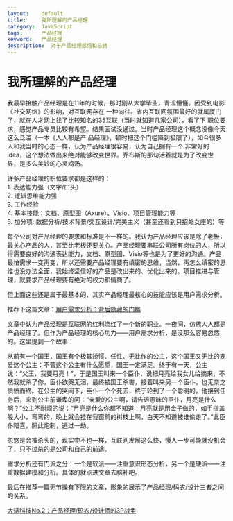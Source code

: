 ```yaml
---
layout:    default
title:     我所理解的产品经理
category:  JavaScript
tags:      产品经理
keyword:   产品经理
description:  对于产品经理感悟和总结
---
```


<div class="post-con">
<h1>我所理解的产品经理</h1>

<p>我最早接触产品经理是在11年的时候，那时刚从大学毕业，青涩懵懂。因受到电影《社交网络》的影响，对互联网存在
一种向往。省内互联网氛围最好的就属厦门了，就在人才网上找了比较知名的35互联（当时就知道几家公司），看了下
职位要求，感觉产品专员比较有希望。结果面试没通过。当时产品经理这个概念没像今天这么泛滥（一本《人人都是产
品经理》，顿时把这个门槛降到极限了），如今很多人和我当时的心态一样，认为产品经理很容易，认为自己拥有一个
非常好的idea，这个想法做出来绝对能够改变世界。乔布斯的那句活着就是为了改变世界，是多么美妙的心灵鸡汤。</p>

<p>
许多产品经理的职位要求都是这样的：<br>
1. 表达能力强（文字/口头）<br>
2. 逻辑思维能力强<br>
3. 工作经验<br>
4. 基本技能：文档、原型图（Axure）、Visio、项目管理能力等<br>
5. 加分项: 数据分析/技术背景/交互设计/完美主义（甚至还看到只招处女座的）等
</p>

<p>每个公司对产品经理的要求和标准是不一样的。我认为产品经理应该是除了老板，最关心产品的人，甚至比老板还要关心。产品经理要串联公司所有岗位的人，所以得需要良好的沟通表达能力，文档、原型图、Visio等也是为了更好的沟通。产品最怕需求一变再变，所以还需要产品经理要有缜密的思维，当然，再怎么缜密的思维也没办法全面，我始终坚信好的产品是改出来的、优化出来的。项目推进与管理，就要求产品经理要有绝对的权力和情商了。</p>

<p>但上面这些还是属于最基本的，其实产品经理最核心的技能应该是用户需求分析。</p>
<p>推荐下这篇文章：<a href="http://mp.weixin.qq.com/s?__biz=MzA3NTcwOTIwNg==&mid=200631853&idx=1&sn=acc05c5b4bda6db1580944587f33cf7b&scene=1&from=singlemessage&isappinstalled=0#rd&ADUIN=609579007&ADSESSION=1413956177&ADTAG=CLIENT.QQ.5329_.0&ADPUBNO=26349">用户需求分析：背后隐藏的门槛</a></p>
<p>文章中认为产品经理是互联网的红利烧红了一个新的职业。一夜间，仿佛人人都是产品经理了。但作为产品经理的核心功力——用户需求分析，是没那么容易忽悠的。这里提到一个故事：</p>
<p>从前有一个国王，国王有个极其娇惯、任性、无比作的公主，这个国王又无比的宠爱这个公主：不管这个公主有什么愿望，国王一定满足。终于有一天，公主说：“父王，我要月亮！”，于是国王叫来一个臣仆，说把月亮给我女儿给摘来，不然我就杀了你，臣仆欲哭无泪，最终被国王杀害，接着叫来另一个臣仆，也无奈之愤愤而终。在公主的哭闹下，臣仆一个个死去，终于轮到了一个聪明的，他接到任务后，来到公主前谦卑的问：“亲爱的公主啊，请告诉愚昧的臣仆，月亮是什么啊？”公主不耐烦的说：“月亮是什么你都不知道！月亮就是用金子做的，如手指盖般大小，弯弯的，晚上就会挂在我窗前的树枝上啊，白天不知道被谁偷走了。”此臣仆暗喜，照此炮制，逃过一劫。</p>
<p>忽悠是会被杀头的，现实中不也一样，互联网发展这么快，慢人一步可能就没机会了，只不过杀的是公司和自己的前途。</p>
<p>需求分析还有门派之分：一个是软派——注重意识形态分析，另一个是硬派——注重数据建模和分析。具体的就点进文章去脑补吧。</p>

<p>最后在推荐一篇无节操有下限的文章，形象的展示了产品经理/码农/设计三者之间的关系。</p>
<p><a href="http://mp.weixin.qq.com/mp/appmsg/show?__biz=MjM5NjQyMjE1NA==&appmsgid=10000007&itemidx=1&sign=5ad3d2adf847263855bb8183c622e78b#wechat_redirect">大话科技No.2：产品经理/码农/设计师的3P战争</a></p>

</div>
